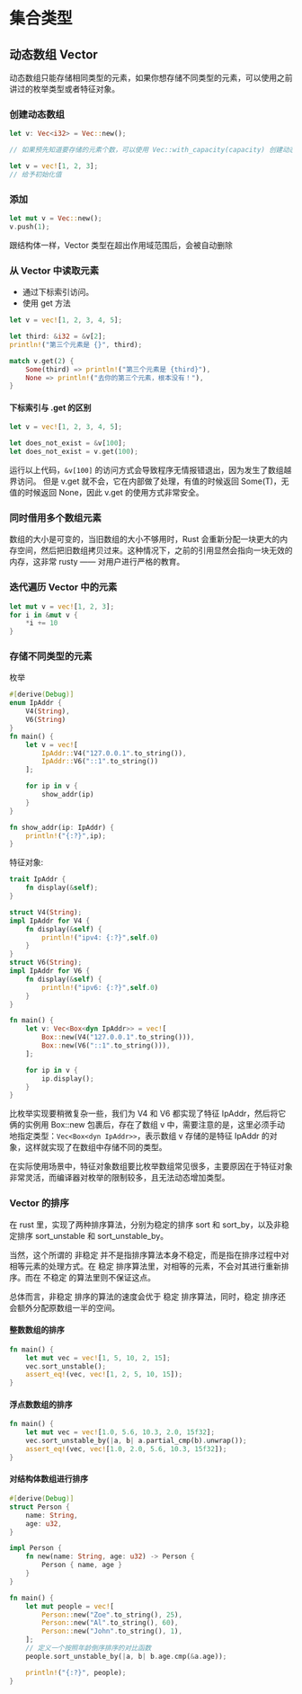# 集合类型

## 动态数组 Vector

动态数组只能存储相同类型的元素，如果你想存储不同类型的元素，可以使用之前讲过的枚举类型或者特征对象。

### 创建动态数组

```rust
let v: Vec<i32> = Vec::new();

// 如果预先知道要存储的元素个数，可以使用 Vec::with_capacity(capacity) 创建动态数组，这样可以避免因为插入大量新数据导致频繁的内存分配和拷贝，提升性能

let v = vec![1, 2, 3];
// 给予初始化值
```

### 添加

```rust
let mut v = Vec::new();
v.push(1);

```

跟结构体一样，Vector 类型在超出作用域范围后，会被自动删除

### 从 Vector 中读取元素

- 通过下标索引访问。
- 使用 get 方法

```rust
let v = vec![1, 2, 3, 4, 5];

let third: &i32 = &v[2];
println!("第三个元素是 {}", third);

match v.get(2) {
    Some(third) => println!("第三个元素是 {third}"),
    None => println!("去你的第三个元素，根本没有！"),
}
```

#### 下标索引与 .get 的区别

```rust
let v = vec![1, 2, 3, 4, 5];

let does_not_exist = &v[100];
let does_not_exist = v.get(100);

```

运行以上代码，`&v[100]` 的访问方式会导致程序无情报错退出，因为发生了数组越界访问。 但是 v.get 就不会，它在内部做了处理，有值的时候返回 Some(T)，无值的时候返回 None，因此 v.get 的使用方式非常安全。

### 同时借用多个数组元素

数组的大小是可变的，当旧数组的大小不够用时，Rust 会重新分配一块更大的内存空间，然后把旧数组拷贝过来。这种情况下，之前的引用显然会指向一块无效的内存，这非常 rusty —— 对用户进行严格的教育。

### 迭代遍历 Vector 中的元素

```rust
let mut v = vec![1, 2, 3];
for i in &mut v {
    *i += 10
}

```

### 存储不同类型的元素

枚举

```rust
#[derive(Debug)]
enum IpAddr {
    V4(String),
    V6(String)
}
fn main() {
    let v = vec![
        IpAddr::V4("127.0.0.1".to_string()),
        IpAddr::V6("::1".to_string())
    ];

    for ip in v {
        show_addr(ip)
    }
}

fn show_addr(ip: IpAddr) {
    println!("{:?}",ip);
}
```

特征对象:

```rust
trait IpAddr {
    fn display(&self);
}

struct V4(String);
impl IpAddr for V4 {
    fn display(&self) {
        println!("ipv4: {:?}",self.0)
    }
}
struct V6(String);
impl IpAddr for V6 {
    fn display(&self) {
        println!("ipv6: {:?}",self.0)
    }
}

fn main() {
    let v: Vec<Box<dyn IpAddr>> = vec![
        Box::new(V4("127.0.0.1".to_string())),
        Box::new(V6("::1".to_string())),
    ];

    for ip in v {
        ip.display();
    }
}
```

比枚举实现要稍微复杂一些，我们为 V4 和 V6 都实现了特征 IpAddr，然后将它俩的实例用 Box::new 包裹后，存在了数组 v 中，需要注意的是，这里必须手动地指定类型：`Vec<Box<dyn IpAddr>>`，表示数组 v 存储的是特征 IpAddr 的对象，这样就实现了在数组中存储不同的类型。

在实际使用场景中，特征对象数组要比枚举数组常见很多，主要原因在于特征对象非常灵活，而编译器对枚举的限制较多，且无法动态增加类型。

### Vector 的排序

在 rust 里，实现了两种排序算法，分别为稳定的排序 sort 和 sort_by，以及非稳定排序 sort_unstable 和 sort_unstable_by。

当然，这个所谓的 非稳定 并不是指排序算法本身不稳定，而是指在排序过程中对相等元素的处理方式。在 稳定 排序算法里，对相等的元素，不会对其进行重新排序。而在 不稳定 的算法里则不保证这点。

总体而言，非稳定 排序的算法的速度会优于 稳定 排序算法，同时，稳定 排序还会额外分配原数组一半的空间。

#### 整数数组的排序

```rust
fn main() {
    let mut vec = vec![1, 5, 10, 2, 15];
    vec.sort_unstable();
    assert_eq!(vec, vec![1, 2, 5, 10, 15]);
}
```

#### 浮点数数组的排序

```rust
fn main() {
    let mut vec = vec![1.0, 5.6, 10.3, 2.0, 15f32];
    vec.sort_unstable_by(|a, b| a.partial_cmp(b).unwrap());
    assert_eq!(vec, vec![1.0, 2.0, 5.6, 10.3, 15f32]);
}
```

#### 对结构体数组进行排序

```rust
#[derive(Debug)]
struct Person {
    name: String,
    age: u32,
}

impl Person {
    fn new(name: String, age: u32) -> Person {
        Person { name, age }
    }
}

fn main() {
    let mut people = vec![
        Person::new("Zoe".to_string(), 25),
        Person::new("Al".to_string(), 60),
        Person::new("John".to_string(), 1),
    ];
    // 定义一个按照年龄倒序排序的对比函数
    people.sort_unstable_by(|a, b| b.age.cmp(&a.age));

    println!("{:?}", people);
}
```
